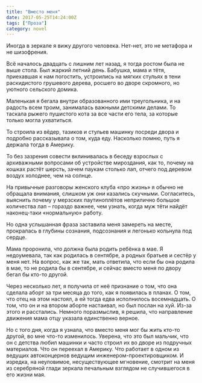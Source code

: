 ```yaml
---
title: "Вместо меня"
date: 2017-05-25T14:24:00Z
tags: ["Проза"]
category: novel
---
```


Иногда в зеркале я вижу другого человека. Нет-нет, это не метафора и не шизофрения.

Всё началось двадцать с лишним лет назад, я тогда ростом была не выше стола. Был жаркий летний день. Бабушка, мама и тётя, приехавшая к нам погостить, устроились на мягких стульях в тени раскидистого грушевого дерева, росшего во дворе скромного, но уютного сельского домика.

Маленькая я бегала внутри образованного ими треугольника, и на радость всем троим, занималась важными детскими делами. То таскала рыжего пушистого кота за все части его тела, за которые только могла ухватиться.

То строила из вёдер, тазиков и стульев машинку посреди двора и подробно рассказывала о том, куда еду. Насколько помню, путь я держала тогда в Америку.

То без зазрения совести вклинивалась в беседу взрослых с архиважными вопросами об устройстве мироздания, как то, почему на кошках растёт шерсть, зачем паукам столько лап, отчего под деревом воздух холоднее, чем на солнце.

На привычные разговоры женского клуба «про жизнь» я обычно не обращала внимания, слишком уж они казались скучными. Согласитесь, выяснить почему у мерзских паутиноплётов неприлично большое количества лап – гораздо важнее, чем узнать, когда муж тёти найдёт наконец-таки «нормальную» работу.


Но одна услышанная фраза заставила меня замереть на месте, прокралась в глубины сознания, подсознания и легонько кольнула под сердце.

Мама проронила, что должна была родить ребёнка в мае. Я недоумевала, так как родилась в сентябре, а родных братьев и сестёр у меня нет. На вопрос, как же так, мать ответила, что если бы она родила в мае, то не родила бы в сентябре, и сейчас вместо меня по двору бегал бы кто-то другой.

Через несколько лет, я получила от неё признание о том, что она сделала аборт за три месяца до того, как я появилась в планах. О том, что отец на этом настоял, а ей тогда едва исполнилось восемнадцать. О том, что он и на втором аборте настаивал, но был послан на хуй. Из-за этого и расстались. Немного поразмыслив, я решила, что направление движения мама отцу указала единственно верное.

Но с того дня, когда я узнала, что вместо меня мог бы жить кто-то другой, во мне что-то изменилось. Уверена, что это был мальчик, что он с детства любил машинки и часто строил их во дворе из подручных материалов. Что он переехал в Америку. Что работает в одном из ведущих автоконцернов ведущим инженером-проектировщиком. И изредка, на неуловимое, несуществующее мгновение, смотрит на меня из серебряной глади зеркала печальным взглядом не случившегося в его жизни мая.  
